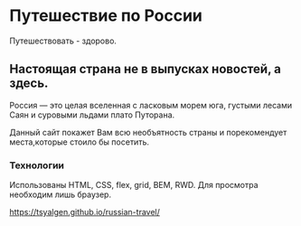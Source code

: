 # Путешествие по России

Путешествовать - здорово.

## Настоящая страна не в выпусках новостей, а здесь.

Россия — это целая вселенная с ласковым морем юга,
густыми лесами Саян и суровыми льдами плато Путорана.

Данный сайт покажет Вам всю необъятность страны и порекомендует места,которые стоило бы посетить.

### Технологии

Использованы HTML, CSS, flex, grid, BEM, RWD. Для просмотра необходим лишь браузер.

https://tsyalgen.github.io/russian-travel/
